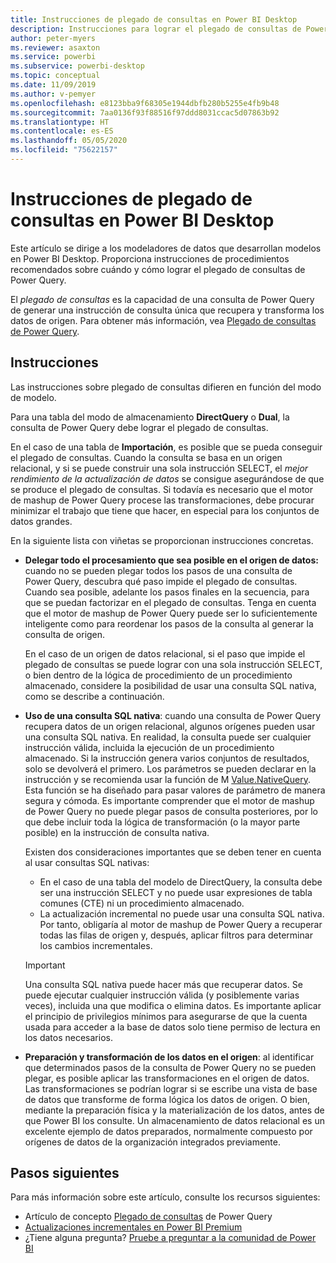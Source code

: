 ```yaml
---
title: Instrucciones de plegado de consultas en Power BI Desktop
description: Instrucciones para lograr el plegado de consultas de Power Query en Power BI Desktop.
author: peter-myers
ms.reviewer: asaxton
ms.service: powerbi
ms.subservice: powerbi-desktop
ms.topic: conceptual
ms.date: 11/09/2019
ms.author: v-pemyer
ms.openlocfilehash: e8123bba9f68305e1944dbfb280b5255e4fb9b48
ms.sourcegitcommit: 7aa0136f93f88516f97ddd8031ccac5d07863b92
ms.translationtype: HT
ms.contentlocale: es-ES
ms.lasthandoff: 05/05/2020
ms.locfileid: "75622157"
---
```

# <a name="query-folding-guidance-in-power-bi-desktop"></a>Instrucciones de plegado de consultas en Power BI Desktop

Este artículo se dirige a los modeladores de datos que desarrollan modelos en Power BI Desktop. Proporciona instrucciones de procedimientos recomendados sobre cuándo y cómo lograr el plegado de consultas de Power Query.

El _plegado de consultas_ es la capacidad de una consulta de Power Query de generar una instrucción de consulta única que recupera y transforma los datos de origen. Para obtener más información, vea [Plegado de consultas de Power Query](/power-query/power-query-folding).

## <a name="guidance"></a>Instrucciones

Las instrucciones sobre plegado de consultas difieren en función del modo de modelo.

Para una tabla del modo de almacenamiento **DirectQuery** o **Dual**, la consulta de Power Query debe lograr el plegado de consultas.

En el caso de una tabla de **Importación**, es posible que se pueda conseguir el plegado de consultas. Cuando la consulta se basa en un origen relacional, y si se puede construir una sola instrucción SELECT, el _mejor rendimiento de la actualización de datos_ se consigue asegurándose de que se produce el plegado de consultas. Si todavía es necesario que el motor de mashup de Power Query procese las transformaciones, debe procurar minimizar el trabajo que tiene que hacer, en especial para los conjuntos de datos grandes.

En la siguiente lista con viñetas se proporcionan instrucciones concretas.

- **Delegar todo el procesamiento que sea posible en el origen de datos:** cuando no se pueden plegar todos los pasos de una consulta de Power Query, descubra qué paso impide el plegado de consultas. Cuando sea posible, adelante los pasos finales en la secuencia, para que se puedan factorizar en el plegado de consultas. Tenga en cuenta que el motor de mashup de Power Query puede ser lo suficientemente inteligente como para reordenar los pasos de la consulta al generar la consulta de origen.

    En el caso de un origen de datos relacional, si el paso que impide el plegado de consultas se puede lograr con una sola instrucción SELECT, o bien dentro de la lógica de procedimiento de un procedimiento almacenado, considere la posibilidad de usar una consulta SQL nativa, como se describe a continuación.

- **Uso de una consulta SQL nativa**: cuando una consulta de Power Query recupera datos de un origen relacional, algunos orígenes pueden usar una consulta SQL nativa. En realidad, la consulta puede ser cualquier instrucción válida, incluida la ejecución de un procedimiento almacenado. Si la instrucción genera varios conjuntos de resultados, solo se devolverá el primero. Los parámetros se pueden declarar en la instrucción y se recomienda usar la función de M [Value.NativeQuery](/powerquery-m/value-nativequery). Esta función se ha diseñado para pasar valores de parámetro de manera segura y cómoda. Es importante comprender que el motor de mashup de Power Query no puede plegar pasos de consulta posteriores, por lo que debe incluir toda la lógica de transformación (o la mayor parte posible) en la instrucción de consulta nativa.

    Existen dos consideraciones importantes que se deben tener en cuenta al usar consultas SQL nativas:

    - En el caso de una tabla del modelo de DirectQuery, la consulta debe ser una instrucción SELECT y no puede usar expresiones de tabla comunes (CTE) ni un procedimiento almacenado.
    - La actualización incremental no puede usar una consulta SQL nativa. Por tanto, obligaría al motor de mashup de Power Query a recuperar todas las filas de origen y, después, aplicar filtros para determinar los cambios incrementales.

    > [!IMPORTANT]
    > Una consulta SQL nativa puede hacer más que recuperar datos. Se puede ejecutar cualquier instrucción válida (y posiblemente varias veces), incluida una que modifica o elimina datos. Es importante aplicar el principio de privilegios mínimos para asegurarse de que la cuenta usada para acceder a la base de datos solo tiene permiso de lectura en los datos necesarios.

- **Preparación y transformación de los datos en el origen**: al identificar que determinados pasos de la consulta de Power Query no se pueden plegar, es posible aplicar las transformaciones en el origen de datos. Las transformaciones se podrían lograr si se escribe una vista de base de datos que transforme de forma lógica los datos de origen. O bien, mediante la preparación física y la materialización de los datos, antes de que Power BI los consulte. Un almacenamiento de datos relacional es un excelente ejemplo de datos preparados, normalmente compuesto por orígenes de datos de la organización integrados previamente.

## <a name="next-steps"></a>Pasos siguientes

Para más información sobre este artículo, consulte los recursos siguientes:

- Artículo de concepto [Plegado de consultas](/power-query/power-query-folding) de Power Query
- [Actualizaciones incrementales en Power BI Premium](../service-premium-incremental-refresh.md)
- ¿Tiene alguna pregunta? [Pruebe a preguntar a la comunidad de Power BI](https://community.powerbi.com/)
